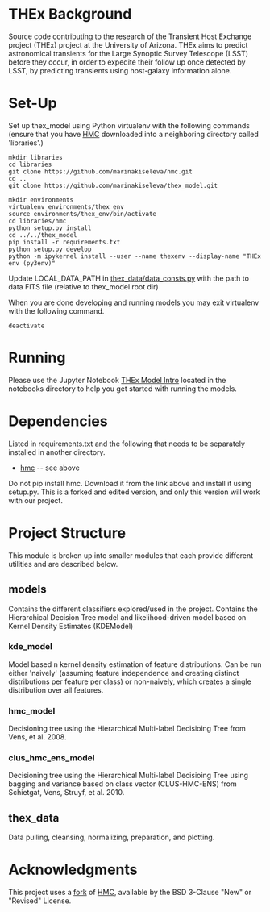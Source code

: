 # THEx Background
Source code contributing to the research of the Transient Host Exchange project (THEx) project at the University of Arizona. THEx aims to predict astronomical transients for the Large Synoptic Survey Telescope (LSST) before they occur, in order to expedite their follow up once detected by LSST, by predicting transients using host-galaxy information alone.


# Set-Up
Set up thex_model using Python virtualenv with the following commands (ensure that you have [HMC](https://github.com/marinakiseleva/hmc) downloaded into a neighboring directory called 'libraries'.)

```
mkdir libraries
cd libraries
git clone https://github.com/marinakiseleva/hmc.git
cd ..
git clone https://github.com/marinakiseleva/thex_model.git

mkdir environments
virtualenv environments/thex_env
source environments/thex_env/bin/activate
cd libraries/hmc
python setup.py install
cd ../../thex_model
pip install -r requirements.txt
python setup.py develop
python -m ipykernel install --user --name thexenv --display-name "THEx env (py3env)"

```
Update LOCAL_DATA_PATH in [thex_data/data_consts.py](thex_data/data_consts.py) with the path to data FITS file  (relative to thex_model root dir)

When you are done developing and running models you may exit virtualenv with the following command.
```
deactivate
```

# Running
Please use the Jupyter Notebook [THEx Model Intro](notebooks/THEx%20Model%20Intro.ipynb) located in the notebooks directory to help you get started with running the models.

# Dependencies
Listed in requirements.txt and the following that needs to be separately installed in another directory.
- [hmc](https://github.com/marinakiseleva/hmc) -- see above

Do not pip install hmc. Download it from the link above and install it using setup.py. This is a forked and edited version, and only this version will work with our project.

# Project Structure
This module is broken up into smaller modules that each provide different utilities and are described below.

## models
Contains the different classifiers explored/used in the project. Contains the Hierarchical Decision Tree model and likelihood-driven model based on Kernel Density Estimates (KDEModel)

### kde_model
Model based n kernel density estimation of feature distributions. Can be run either 'naively' (assuming feature independence and creating distinct distributions per feature per class) or non-naively, which creates a single distribution over all features.

### hmc_model
Decisioning tree using the Hierarchical Multi-label Decisioing Tree from Vens, et al. 2008.

### clus_hmc_ens_model
Decisioning tree using the Hierarchical Multi-label Decisioing Tree using bagging and variance based on class vector (CLUS-HMC-ENS) from Schietgat, Vens, Struyf, et al. 2010.

## thex_data
Data pulling, cleansing, normalizing, preparation, and plotting.


# Acknowledgments
This project uses a [fork](https://github.com/marinakiseleva/hmc) of [HMC](https://github.com/davidwarshaw/hmc), available by the BSD 3-Clause "New" or "Revised" License.  
